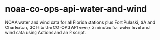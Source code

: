 # noaa-co-ops-api-water-and-wind
NOAA water and wind data for all Florida stations plus Fort Pulaski, GA and Charleston, SC  Hits the CO-OPS API every 5 minutes for water level and wind data using Actions and an R script.
